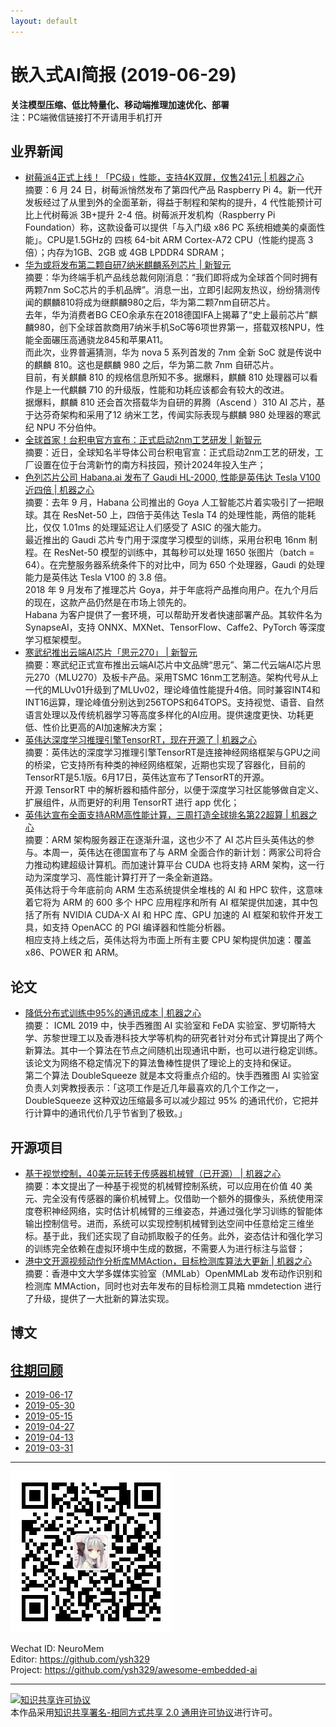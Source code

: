 ```yaml
---
layout: default
---
```


# 嵌入式AI简报 (2019-06-29)

**关注模型压缩、低比特量化、移动端推理加速优化、部署**  
<font>注：PC端微信链接打不开请用手机打开</font>


## 业界新闻

- [树莓派4正式上线！「PC级」性能，支持4K双屏，仅售241元 | 机器之心](https://mp.weixin.qq.com/s?timestamp=1561437428&src=3&ver=1&signature=4pYN2yptx2d-cEG-RUrotN9OfQt3eqzGTVytylhSQ3L6iGHCYCDUr*vsdXpECHdd3xrmQUlERvW009ybgZC3qMY8y02C9YYI12RsDpr-W7LiTqnCYOmg7pzdRu5aAvx*CaCDpNajOKL31CDjZVj*wIC5YmM*CeBFNTvNN5R2hz4=)  
摘要：6 月 24 日，树莓派悄然发布了第四代产品 Raspberry Pi 4。新一代开发板经过了从里到外的全面革新，得益于制程和架构的提升，4 代性能预计可比上代树莓派 3B+提升 2-4 倍。树莓派开发机构（Raspberry Pi Foundation）称，这款设备可以提供「与入门级 x86 PC 系统相媲美的桌面性能」。CPU是1.5GHz的 四核 64-bit ARM Cortex-A72 CPU（性能约提高 3 倍）；内存为1GB、2GB 或 4GB LPDDR4 SDRAM；  
- [华为或将发布第二颗自研7纳米麒麟系列芯片 | 新智元](https://mp.weixin.qq.com/s?timestamp=1561436567&src=3&ver=1&signature=4pYN2yptx2d-cEG-RUrotBhWUkY*Zod0ntTiZ6hPBMiDA4YC83Qj4OdSuLuHb8vlrtaqCfAo0gem51x1fQL4CoMZrpWsh8rhm1CFsYoZE-kT50nka7f5Y0KlGC5pj6bdEOXmt-nd6xwTYuPhnWSzgFFuDTman3Q7vAw2QWQtIJw=)  
摘要：华为终端手机产品线总裁何刚消息：“我们即将成为全球首个同时拥有两颗7nm SoC芯片的手机品牌”。消息一出，立即引起网友热议，纷纷猜测传闻的麒麟810将成为继麒麟980之后，华为第二颗7nm自研芯片。  
去年，华为消费者BG CEO余承东在2018德国IFA上揭幕了“史上最前芯片”麒麟980，创下全球首款商用7纳米手机SoC等6项世界第一，搭载双核NPU，性能全面碾压高通骁龙845和苹果A11。  
而此次，业界普遍猜测，华为 nova 5 系列首发的 7nm 全新 SoC 就是传说中的麒麟 810。这也是麒麟 980 之后，华为第二款 7nm 自研芯片。  
目前，有关麒麟 810 的规格信息所知不多。据爆料，麒麟 810 处理器可以看作是上一代麒麟 710 的升级版，性能和功耗应该都会有较大的改进。  
据爆料，麒麟 810 还会首次搭载华为自研的昇腾（Ascend ）310 AI 芯片，基于达芬奇架构和采用了12 纳米工艺，传闻实际表现与麒麟 980 处理器的寒武纪 NPU 不分伯仲。  
- [全球首家！台积电官方宣布：正式启动2nm工艺研发 | 新智元](https://mp.weixin.qq.com/s?timestamp=1561436567&src=3&ver=1&signature=4pYN2yptx2d-cEG-RUrotBhWUkY*Zod0ntTiZ6hPBMiDA4YC83Qj4OdSuLuHb8vlrtaqCfAo0gem51x1fQL4CnwwjzC0FbvF9747uq8zupx9hWE6m0j9trg9Svh9Sg-jKytR2e6qmrgAZm0EPiXSa4Cj1D5mhnIGUk5tpncNDbE=)  
摘要：近日，全球知名半导体公司台积电官宣：正式启动2nm工艺的研发，工厂设置在位于台湾新竹的南方科技园，预计2024年投入生产；  
- [色列芯片公司 Habana.ai 发布了 Gaudi HL-2000, 性能是英伟达 Tesla V100近四倍 | 机器之心](https://mp.weixin.qq.com/s?timestamp=1561437428&src=3&ver=1&signature=4pYN2yptx2d-cEG-RUrotN9OfQt3eqzGTVytylhSQ3L6iGHCYCDUr*vsdXpECHdd3xrmQUlERvW009ybgZC3qM7dfp9r8Yw*y08nOTdQw4o1EvAIIqGjH3jyBVwsel8X*62FKBkl8sSYYf6YfAHDzqHMNORQxW0vjdx-XBuviW0=)  
摘要：去年 9 月，Habana 公司推出的 Goya 人工智能芯片着实吸引了一把眼球。其在 ResNet-50 上，四倍于英伟达 Tesla T4 的处理性能，两倍的能耗比，仅仅 1.01ms 的处理延迟让人们感受了 ASIC 的强大能力。  
最近推出的 Gaudi 芯片专门用于深度学习模型的训练，采用台积电 16nm 制程。在 ResNet-50 模型的训练中，其每秒可以处理 1650 张图片（batch = 64）。在完整服务器系统条件下的对比中，同为 650 个处理器，Gaudi 的处理能力是英伟达 Tesla V100 的 3.8 倍。  
2018 年 9 月发布了推理芯片 Goya，并于年底将产品推向用户。在九个月后的现在，这款产品仍然是在市场上领先的。  
Habana 为客户提供了一套环境，可以帮助开发者快速部署产品。其软件名为 SynapseAI，支持 ONNX、MXNet、TensorFlow、Caffe2、PyTorch 等深度学习框架模型。  
- [寒武纪推出云端AI芯片「思元270」 | 新智元](https://mp.weixin.qq.com/s?timestamp=1561436567&src=3&ver=1&signature=4pYN2yptx2d-cEG-RUrotBhWUkY*Zod0ntTiZ6hPBMiDA4YC83Qj4OdSuLuHb8vlrtaqCfAo0gem51x1fQL4ClqQYWQd6DVrdlMZZIm8cwusklCh-PeU3ma8UQJaJjUCIpxeRKcSGkwvVuqphgywb-nhqtKJZP0x8Pcyaawqm*k=)  
摘要：寒武纪正式宣布推出云端AI芯片中文品牌“思元”、第二代云端AI芯片思元270（MLU270）及板卡产品。采用TSMC 16nm工艺制造。架构代号从上一代的MLUv01升级到了MLUv02，理论峰值性能提升4倍。同时兼容INT4和INT16运算，理论峰值分别达到256TOPS和64TOPS。支持视觉、语音、自然语言处理以及传统机器学习等高度多样化的AI应用。提供速度更快、功耗更低、性价比更高的AI加速解决方案；  
- [英伟达深度学习推理引擎TensorRT，现在开源了 | 机器之心](https://mp.weixin.qq.com/s?timestamp=1561437428&src=3&ver=1&signature=4pYN2yptx2d-cEG-RUrotN9OfQt3eqzGTVytylhSQ3L6iGHCYCDUr*vsdXpECHdd3xrmQUlERvW009ybgZC3qIrfRsUNVlohfxhHIqyuFsUWHs1WxhgvKdyVEsgp5vW9Qy6QOb*HQ0dhjp*9jk4WKdi1hKNeZWuN*wyeN3ZuxGk=)  
摘要：英伟达的深度学习推理引擎TensorRT是连接神经网络框架与GPU之间的桥梁，它支持所有种类的神经网络框架，近期也实现了容器化，目前的TensorRT是5.1版。6月17日，英伟达宣布了TensorRT的开源。  
开源 TensorRT 中的解析器和插件部分，以便于深度学习社区能够做自定义、扩展组件，从而更好的利用 TensorRT 进行 app 优化；  
- [英伟达宣布全面支持ARM高性能计算，三周打造全球排名第22超算 | 机器之心](https://mp.weixin.qq.com/s?timestamp=1561437428&src=3&ver=1&signature=4pYN2yptx2d-cEG-RUrotN9OfQt3eqzGTVytylhSQ3L6iGHCYCDUr*vsdXpECHdd3xrmQUlERvW009ybgZC3qIrfRsUNVlohfxhHIqyuFsViPnjqNlBIVxRyNxUCgjpP76rSBxH4UFrkM6LJYmdW9JjMUjx9Z78x1cVLYxoF8HQ=)  
摘要：ARM 架构服务器正在逐渐升温，这也少不了 AI 芯片巨头英伟达的参与。本周一，英伟达在德国宣布了与 ARM 全面合作的新计划：两家公司将合力推动构建超级计算机。而加速计算平台 CUDA 也将支持 ARM 架构，这一行动为深度学习、高性能计算打开了一条全新道路。  
英伟达将于今年底前向 ARM 生态系统提供全堆栈的 AI 和 HPC 软件，这意味着它将为 ARM 的 600 多个 HPC 应用程序和所有 AI 框架提供加速，其中包括了所有 NVIDIA CUDA-X AI 和 HPC 库、GPU 加速的 AI 框架和软件开发工具，如支持 OpenACC 的 PGI 编译器和性能分析器。  
相应支持上线之后，英伟达将为市面上所有主要 CPU 架构提供加速：覆盖 x86、POWER 和 ARM。  



## 论文

- [降低分布式训练中95%的通讯成本 | 机器之心](https://mp.weixin.qq.com/s?timestamp=1561437428&src=3&ver=1&signature=4pYN2yptx2d-cEG-RUrotN9OfQt3eqzGTVytylhSQ3L6iGHCYCDUr*vsdXpECHdd3xrmQUlERvW009ybgZC3qGx*CM19CQMAVEpdIp8-*7U-L9Tb3fRQmWSpLrp8KdQ7ihUFPhvy9cwHZ*NOk3*ZtOgrvIAZAR2mYE-DpRP717w=)  
摘要： ICML 2019 中，快手西雅图 AI 实验室和 FeDA 实验室、罗切斯特大学、苏黎世理工以及香港科技大学等机构的研究者针对分布式计算提出了两个新算法。其中一个算法在节点之间随机出现通讯中断，也可以进行稳定训练。该论文为网络不稳定情况下的算法鲁棒性提供了理论上的支持和保证。  
第二个算法 DoubleSqueeze 就是本文将重点介绍的。快手西雅图 AI 实验室负责人刘霁教授表示：「这项工作是近几年最喜欢的几个工作之一，DoubleSqueeze 这种双边压缩最多可以减少超过 95% 的通讯代价，它把并行计算中的通讯代价几乎节省到了极致。」   



## 开源项目

- [基于视觉控制，40美元玩转无传感器机械臂（已开源） | 机器之心](https://mp.weixin.qq.com/s?timestamp=1561437428&src=3&ver=1&signature=4pYN2yptx2d-cEG-RUrotN9OfQt3eqzGTVytylhSQ3L6iGHCYCDUr*vsdXpECHdd3xrmQUlERvW009ybgZC3qEVOMUNqoXiBIsTH2PkQRyBldu1HQGW9PyGKdTOaMlfYnRqC-IcW8RsBLY8Z59BfnjM2dJRT2EdE7w-cUURVSKw=)  
摘要：本文提出了一种基于视觉的机械臂控制系统，可以应用在价值 40 美元、完全没有传感器的廉价机械臂上。仅借助一个额外的摄像头，系统使用深度卷积神经网络，实时估计机械臂的三维姿态，并通过强化学习训练的智能体输出控制信号。进而，系统可以实现控制机械臂到达空间中任意给定三维坐标。基于此，我们还实现了自动抓取骰子的任务。此外，姿态估计和强化学习的训练完全依赖在虚拟环境中生成的数据，不需要人为进行标注与监督；  
- [港中文开源视频动作分析库MMAction，目标检测库算法大更新 | 机器之心](https://mp.weixin.qq.com/s?timestamp=1561437428&src=3&ver=1&signature=4pYN2yptx2d-cEG-RUrotN9OfQt3eqzGTVytylhSQ3L6iGHCYCDUr*vsdXpECHdd3xrmQUlERvW009ybgZC3qM7dfp9r8Yw*y08nOTdQw4ps-W-P55exSu5z*xsAoskfXAYknkuBl7wONefVLNds2Nod2VXK5iQZClbTYzx80xE=)   
摘要：香港中文大学多媒体实验室（MMLab）OpenMMLab 发布动作识别和检测库 MMAction，同时也对去年发布的目标检测工具箱 mmdetection 进行了升级，提供了一大批新的算法实现。  

## 博文




## [往期回顾](https://github.com/ysh329/awesome-embedded-ai)


- [2019-06-17](https://github.com/ysh329/awesome-embedded-ai/blob/master/embedded-ai-report/2019-06-17.md)
- [2019-05-30](https://github.com/ysh329/awesome-embedded-ai/blob/master/embedded-ai-report/2019-05-30.md)  
- [2019-05-15](https://github.com/ysh329/awesome-embedded-ai/blob/master/embedded-ai-report/2019-05-15.md)  
- [2019-04-27](https://github.com/ysh329/awesome-embedded-ai/blob/master/embedded-ai-report/2019-04-27.md)  
- [2019-04-13](https://github.com/ysh329/awesome-embedded-ai/blob/master/embedded-ai-report/2019-04-13.md)  
- [2019-03-31](https://github.com/ysh329/awesome-embedded-ai/blob/master/embedded-ai-report/2019-03-31.md)  

----

![wechat_qrcode](../wechat_qrcode.jpg)

Wechat ID: NeuroMem  
Editor: https://github.com/ysh329  
Project: https://github.com/ysh329/awesome-embedded-ai  

----

<a rel="license" href="http://creativecommons.org/licenses/by-sa/2.0/"><img alt="知识共享许可协议" style="border-width:0" src="https://i.creativecommons.org/l/by-sa/2.0/88x31.png" /></a><br />本作品采用<a rel="license" href="http://creativecommons.org/licenses/by-sa/2.0/">知识共享署名-相同方式共享 2.0 通用许可协议</a>进行许可。
